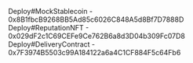 Deploy#MockStablecoin - 0x8B1fbcB9268BB5Ad85c6026C848A5d8Bf7D7888D
Deploy#ReputationNFT - 0x029dF2c1C69CEFe9Ce762B6a8d3D04b309Fc07D8
Deploy#DeliveryContract - 0x7F3974B5503c99A184122a6a4C1CF884F5c64Fb6